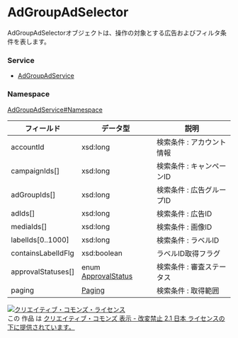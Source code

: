 # AdGroupAdSelector
AdGroupAdSelectorオブジェクトは、操作の対象とする広告およびフィルタ条件を表します。
### Service
+ [AdGroupAdService](../../services/AdGroupAdService.md)

### Namespace
[AdGroupAdService#Namespace](../../services/AdGroupAdService.md#namespace)

| フィールド | データ型 | 説明 |
|---|---|---|
| accountId| xsd:long| 検索条件 : アカウント情報 |
| campaignIds[]| xsd:long| 検索条件 : キャンペーンID |
| adGroupIds[]| xsd:long| 検索条件 : 広告グループID |
| adIds[]| xsd:long| 検索条件 : 広告ID |
| mediaIds[]| xsd:long| 検索条件 : 画像ID |
| labelIds[0..1000]| xsd:long| 検索条件 : ラベルID |
| containsLabelIdFlg| xsd:boolean| ラベルID取得フラグ |
| approvalStatuses[]| enum <a href="ApprovalStatus.md">ApprovalStatus</a>| 検索条件 : 審査ステータス |
| paging| <a href="../Common/Paging.md">Paging</a>| 検索条件 : 取得範囲 |

<a rel="license" href="http://creativecommons.org/licenses/by-nd/2.1/jp/"><img alt="クリエイティブ・コモンズ・ライセンス" style="border-width:0" src="https://i.creativecommons.org/l/by-nd/2.1/jp/88x31.png" /></a><br />この 作品 は <a rel="license" href="http://creativecommons.org/licenses/by-nd/2.1/jp/">クリエイティブ・コモンズ 表示 - 改変禁止 2.1 日本 ライセンスの下に提供されています。</a>
